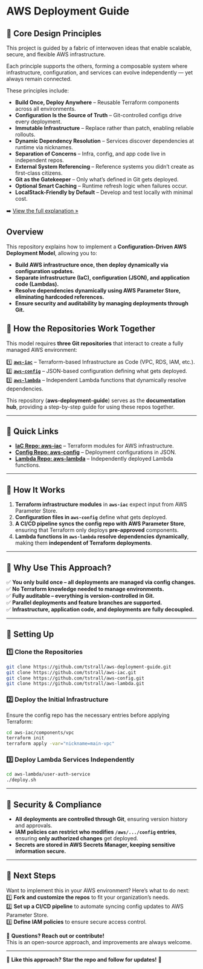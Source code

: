 # AWS Deployment Guide

## 🧠 Core Design Principles

This project is guided by a fabric of interwoven ideas that enable scalable, secure, and flexible AWS infrastructure.

Each principle supports the others, forming a composable system where infrastructure, configuration, and services can evolve independently — yet always remain connected.

These principles include:

- **Build Once, Deploy Anywhere** – Reusable Terraform components across all environments.
- **Configuration Is the Source of Truth** – Git-controlled configs drive every deployment.
- **Immutable Infrastructure** – Replace rather than patch, enabling reliable rollouts.
- **Dynamic Dependency Resolution** – Services discover dependencies at runtime via nicknames.
- **Separation of Concerns** – Infra, config, and app code live in independent repos.
- **External System Referencing** – Reference systems you didn’t create as first-class citizens.
- **Git as the Gatekeeper** – Only what’s defined in Git gets deployed.
- **Optional Smart Caching** – Runtime refresh logic when failures occur.
- **LocalStack-Friendly by Default** – Develop and test locally with minimal cost.

➡️ [View the full explanation »](docs/design-principles.md)

## **Overview**  
This repository explains how to implement a **Configuration-Driven AWS Deployment Model**, allowing you to:  
- **Build AWS infrastructure once, then deploy dynamically via configuration updates.**  
- **Separate infrastructure (IaC), configuration (JSON), and application code (Lambdas).**  
- **Resolve dependencies dynamically using AWS Parameter Store, eliminating hardcoded references.**  
- **Ensure security and auditability by managing deployments through Git.**  

## **📂 How the Repositories Work Together**  
This model requires **three Git repositories** that interact to create a fully managed AWS environment:  

1️⃣ **[`aws-iac`](https://github.com/tstrall/aws-iac)** – Terraform-based Infrastructure as Code (VPC, RDS, IAM, etc.).  
2️⃣ **[`aws-config`](https://github.com/tstrall/aws-config)** – JSON-based configuration defining what gets deployed.  
3️⃣ **[`aws-lambda`](https://github.com/tstrall/aws-lambda)** – Independent Lambda functions that dynamically resolve dependencies.  

This repository (**aws-deployment-guide**) serves as the **documentation hub**, providing a step-by-step guide for using these repos together.

---

## **🔗 Quick Links**
- **[IaC Repo: aws-iac](https://github.com/tstrall/aws-iac)** – Terraform modules for AWS infrastructure.  
- **[Config Repo: aws-config](https://github.com/tstrall/aws-config)** – Deployment configurations in JSON.  
- **[Lambda Repo: aws-lambda](https://github.com/tstrall/aws-lambda)** – Independently deployed Lambda functions.  

---

## **📖 How It Works**
1. **Terraform infrastructure modules** in **`aws-iac`** expect input from AWS Parameter Store.  
2. **Configuration files in `aws-config`** define what gets deployed.  
3. **A CI/CD pipeline syncs the config repo with AWS Parameter Store**, ensuring that Terraform only deploys **pre-approved** components.  
4. **Lambda functions in `aws-lambda` resolve dependencies dynamically**, making them **independent of Terraform deployments**.  

---

## **🚀 Why Use This Approach?**
✅ **You only build once – all deployments are managed via config changes.**  
✅ **No Terraform knowledge needed to manage environments.**  
✅ **Fully auditable – everything is version-controlled in Git.**  
✅ **Parallel deployments and feature branches are supported.**  
✅ **Infrastructure, application code, and deployments are fully decoupled.**  

---

## **🔧 Setting Up**
### **1️⃣ Clone the Repositories**
```sh
git clone https://github.com/tstrall/aws-deployment-guide.git
git clone https://github.com/tstrall/aws-iac.git
git clone https://github.com/tstrall/aws-config.git
git clone https://github.com/tstrall/aws-lambda.git
```

### **2️⃣ Deploy the Initial Infrastructure**
Ensure the config repo has the necessary entries before applying Terraform:
```sh
cd aws-iac/components/vpc
terraform init
terraform apply -var="nickname=main-vpc"
```

### **3️⃣ Deploy Lambda Services Independently**
```sh
cd aws-lambda/user-auth-service
./deploy.sh
```

---

## **🔐 Security & Compliance**
- **All deployments are controlled through Git**, ensuring version history and approvals.  
- **IAM policies can restrict who modifies `/aws/.../config` entries**, ensuring **only authorized changes** get deployed.  
- **Secrets are stored in AWS Secrets Manager, keeping sensitive information secure.**  

---

## **📌 Next Steps**
Want to implement this in your AWS environment? Here’s what to do next:  
1️⃣ **Fork and customize the repos** to fit your organization’s needs.  
2️⃣ **Set up a CI/CD pipeline** to automate syncing config updates to AWS Parameter Store.  
3️⃣ **Define IAM policies** to ensure secure access control.  

📩 **Questions? Reach out or contribute!**  
This is an open-source approach, and improvements are always welcome.  

---

📢 **Like this approach? Star the repo and follow for updates!** 🚀  
